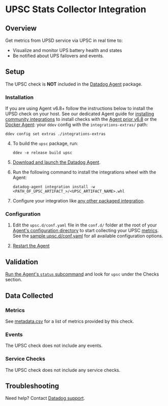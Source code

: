 # UPSC Stats Collector Integration

## Overview

Get metrics from UPSD service via UPSC in real time to:

- Visualize and monitor UPS battery health and states
- Be notified about UPS failovers and events.

## Setup

The UPSC check is **NOT** included in the [Datadog Agent][1] package.

### Installation

If you are using Agent v6.8+ follow the instructions below to install the UPSD check on your host. See our dedicated Agent guide for [installing community integrations][2] to install checks with the [Agent prior v6.8][3] or the [Docker Agent][4]: your `ddev` config with the `integrations-extras/` path:

   ```shell
   ddev config set extras ./integrations-extras
   ```

4. To build the `upsc` package, run:

   ```shell
   ddev -e release build upsc
   ```

1. [Download and launch the Datadog Agent][6].
2. Run the following command to install the integrations wheel with the Agent:

   ```shell
   datadog-agent integration install -w <PATH_OF_UPSC_ARTIFACT_>/<UPSC_ARTIFACT_NAME>.whl
   ```

3. Configure your integration like [any other packaged integration][7].

### Configuration

1. Edit the `upsc.d/conf.yaml` file in the `conf.d/` folder at the root of your [Agent's configuration directory][8] to start collecting your UPSC [metrics](#metric-collection). See the [sample upsc.d/conf.yaml][9] for all available configuration options.

2. [Restart the Agent][10]

## Validation

[Run the Agent's `status` subcommand][11] and look for `upsc` under the Checks section.

## Data Collected

### Metrics

See [metadata.csv][12] for a list of metrics provided by this check.

### Events

The UPSC check does not include any events.

### Service Checks

The UPSC check does not include any service checks.

## Troubleshooting

Need help? Contact [Datadog support][13].

[1]: https://app.datadoghq.com/account/settings#agent
[2]: https://docs.datadoghq.com/agent/guide/community-integrations-installation-with-docker-agent/
[3]: https://docs.datadoghq.com/agent/guide/community-integrations-installation-with-docker-agent/?tab=agentpriorto68
[4]: https://docs.datadoghq.com/agent/guide/community-integrations-installation-with-docker-agent/?tab=docker
[5]: https://docs.datadoghq.com/developers/integrations/new_check_howto/#developer-toolkit
[6]: https://app.datadoghq.com/account/settings#agent
[7]: https://docs.datadoghq.com/getting_started/integrations/
[8]: https://docs.datadoghq.com/agent/guide/agent-configuration-files/#agent-configuration-directory
[9]: https://github.com/DataDog/integrations-extras/blob/master/upsc/datadog_checks/upsc/data/conf.yaml.example
[10]: https://docs.datadoghq.com/agent/guide/agent-commands/#start-stop-and-restart-the-agent
[11]: https://docs.datadoghq.com/agent/guide/agent-commands/#service-status
[12]: https://github.com/DataDog/integrations-extras/blob/master/upsc/metadata.csv
[13]: http://docs.datadoghq.com/help
